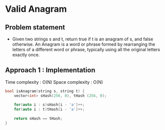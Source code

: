 # Valid Anagram

## Problem statement
 
- Given two strings s and t, return true if t is an anagram of s, and false otherwise. An Anagram is a word or phrase formed by rearranging the letters of a different word or phrase, typically using all the original letters exactly once.

## Approach 1 : Implementation

Time complexity : O(N)
Space complexity : O(N) 

```cpp
bool isAnagram(string s, string t) {
    vector<int> sHash(256, 0), tHash (256, 0);
    
    for(auto i : s)sHash[i - 'a']++;
    for(auto i : t)tHash[i - 'a']++;
    
    return sHash == tHash;
}
```